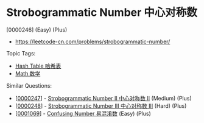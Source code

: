# Strobogrammatic Number 中心对称数

[0000246] (Easy) (Plus)

- https://leetcode-cn.com/problems/strobogrammatic-number/

Topic Tags:

- [Hash Table 哈希表](https://leetcode-cn.com/tag/hash-table/)
- [Math 数学](https://leetcode-cn.com/tag/math/)

Similar Questions:

- [[0000247](https://leetcode-cn.com/problems/strobogrammatic-number-ii/)] - [Strobogrammatic Number II 中心对称数 II](./0000247.strobogrammatic-number-ii.md) (Medium) (Plus)
- [[0000248](https://leetcode-cn.com/problems/strobogrammatic-number-iii/)] - [Strobogrammatic Number III 中心对称数 III](./0000248.strobogrammatic-number-iii.md) (Hard) (Plus)
- [[0001069](https://leetcode-cn.com/problems/confusing-number/)] - [Confusing Number 易混淆数](./0001069.confusing-number.md) (Easy) (Plus)
